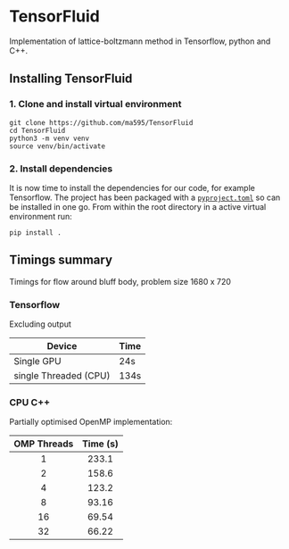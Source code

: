 # TensorFluid
Implementation of lattice-boltzmann method in Tensorflow, python and C++.

## Installing TensorFluid
### 1. Clone and install virtual environment

```
git clone https://github.com/ma595/TensorFluid
cd TensorFluid
python3 -m venv venv
source venv/bin/activate
```

### 2. Install dependencies

It is now time to install the dependencies for our code, for example Tensorflow.
The project has been packaged with a [`pyproject.toml`](pyproject.toml) so can be installed in one go.
From within the root directory in a active virtual environment run:
```
pip install .
```

## Timings summary 
Timings for flow around bluff body, problem size 1680 x 720 

### Tensorflow
Excluding output

| Device | Time | 
| ------ | -----| 
|Single GPU           | 24s |
|single Threaded (CPU)| 134s |

### CPU C++ 
Partially optimised OpenMP implementation:

| OMP Threads | Time (s) |
|    :---:    |   :---:  |
| 1           |   233.1  |
| 2           |   158.6  |
| 4           |   123.2  |
| 8           |   93.16  |
| 16          |   69.54  |
| 32          |   66.22  | 


